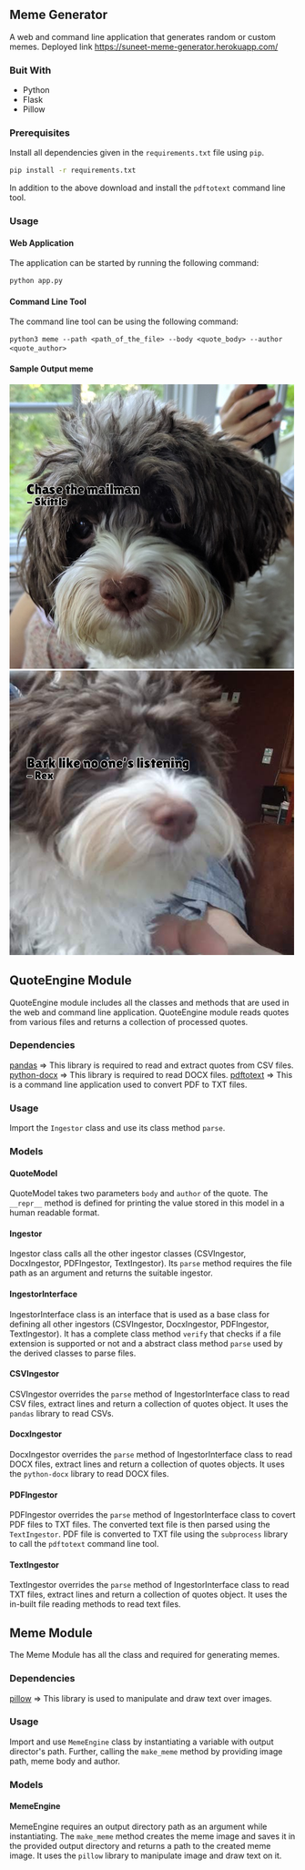 ## Meme Generator
A web and command line application that generates random or custom memes.
Deployed link https://suneet-meme-generator.herokuapp.com/

### Buit With
- Python
- Flask
- Pillow

### Prerequisites
Install all dependencies given in the `requirements.txt` file using `pip`.
```bash
pip install -r requirements.txt
```
In addition to the above download and install the `pdftotext` command line tool.

### Usage

#### Web Application
The application can be started by running the following command:
```bash
python app.py
```
#### Command Line Tool
The command line tool can be using the following command:
```
python3 meme --path <path_of_the_file> --body <quote_body> --author <quote_author>
```
#### Sample Output meme
![plot](_data/sample_out/sample_1.png)
![plot](_data/sample_out/sample_2.png)

## QuoteEngine Module
QuoteEngine module includes all the classes and methods that are used in the web and command line application.
QuoteEngine module reads quotes from various files and returns a collection of processed quotes.

### Dependencies
[pandas](https://pandas.pydata.org/) => This library is required to read and extract quotes from CSV files.
[python-docx](https://python-docx.readthedocs.io/en/latest/) => This library is required to read DOCX files.
[pdftotext](https://www.xpdfreader.com/pdftotext-man.html) => This is a command line application used to convert PDF to TXT files.

### Usage

Import the `Ingestor` class and use its class method `parse`.

### Models

#### QuoteModel
QuoteModel takes two parameters `body` and `author` of the quote. The `__repr__` method is defined for printing the value stored in this model in a human readable format.

#### Ingestor
Ingestor class calls all the other ingestor classes (CSVIngestor, DocxIngestor, PDFIngestor, TextIngestor). Its `parse` method requires the file path as an argument and returns the suitable ingestor.

#### IngestorInterface
IngestorInterface class is an interface that is used as a base class for defining all other ingestors (CSVIngestor, DocxIngestor, PDFIngestor, TextIngestor). It has a complete class method `verify` that checks if a file
extension is supported or not and a abstract class method `parse` used by the derived classes to parse files.

#### CSVIngestor
CSVIngestor overrides the `parse` method of IngestorInterface class to read CSV files, extract lines and return a collection of quotes object. It uses the `pandas` library to read CSVs.

#### DocxIngestor
DocxIngestor overrides the `parse` method of IngestorInterface class to read DOCX files, extract lines and return a collection of quotes objects. It uses the `python-docx` library to read DOCX files.

#### PDFIngestor
PDFIngestor overrides the `parse` method of IngestorInterface class to covert PDF files to TXT files. The converted text file is then parsed using the `TextIngestor`. PDF file is converted to TXT file using the `subprocess` library to call the `pdftotext` command line tool.

#### TextIngestor
TextIngestor overrides the `parse` method of IngestorInterface class to read TXT files, extract lines and return a collection of quotes object. It uses the in-built file reading methods to read text files.

## Meme Module
The Meme Module has all the class and required for generating memes.

### Dependencies
[pillow](https://pillow.readthedocs.io/en/stable/) => This library is used to manipulate and draw text over images.

### Usage
Import and use `MemeEngine` class by instantiating a variable with output director's path. Further, calling the `make_meme` method by providing image path, meme body and author.

### Models
#### MemeEngine
MemeEngine requires an output directory path as an argument while instantiating. The `make_meme` method creates the meme image and saves it in the provided output directory and returns a path to the created meme image. It uses the `pillow` library to manipulate image and draw text on it.

